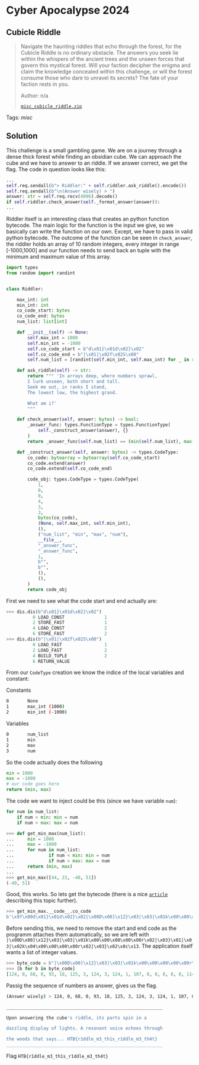 # Cyber Apocalypse 2024

## Cubicle Riddle

> Navigate the haunting riddles that echo through the forest, for the Cubicle Riddle is no ordinary obstacle. The answers you seek lie within the whispers of the ancient trees and the unseen forces that govern this mystical forest. Will your faction decipher the enigma and claim the knowledge concealed within this challenge, or will the forest consume those who dare to unravel its secrets? The fate of your faction rests in you.
> 
> Author: n/a
> 
> [`misc_cubicle_riddle.zip`](misc_cubicle_riddle.zip)

Tags: _misc_

## Solution
This challenge is a small gambling game. We are on a journey through a dense thick forest while finding an obsidian cube. We can approach the cube and we have to answer to an riddle. If we answer correct, we get the flag. The code in question looks like this:

```python
...
self.req.sendall(b"> Riddler:" + self.riddler.ask_riddle().encode())
self.req.sendall(b"\n(Answer wisely) > ")
answer: str = self.req.recv(4096).decode()
if self.riddler.check_answer(self._format_answer(answer)):
...
```

Riddler itself is an interesting class that creates an python function bytecode. The main logic for the function is the input we give, so we basically can write the function on our own. Except, we have to pass in valid python bytecode. The outcome of the function can be seen in `check_answer`, the riddler holds an array of 10 random integers, every integer in range [-1000,1000] and our function needs to send back an tuple with the minimum and maximum value of this array.

```python
import types
from random import randint


class Riddler:

    max_int: int
    min_int: int
    co_code_start: bytes
    co_code_end: bytes
    num_list: list[int]

    def __init__(self) -> None:
        self.max_int = 1000
        self.min_int = -1000
        self.co_code_start = b"d\x01}\x01d\x02}\x02"
        self.co_code_end = b"|\x01|\x02f\x02S\x00"
        self.num_list = [randint(self.min_int, self.max_int) for _ in range(10)]

    def ask_riddle(self) -> str:
        return """ 'In arrays deep, where numbers sprawl,
        I lurk unseen, both short and tall.
        Seek me out, in ranks I stand,
        The lowest low, the highest grand.

        What am i?'
        """

    def check_answer(self, answer: bytes) -> bool:
        _answer_func: types.FunctionType = types.FunctionType(
            self._construct_answer(answer), {}
        )
        return _answer_func(self.num_list) == (min(self.num_list), max(self.num_list))

    def _construct_answer(self, answer: bytes) -> types.CodeType:
        co_code: bytearray = bytearray(self.co_code_start)
        co_code.extend(answer)
        co_code.extend(self.co_code_end)

        code_obj: types.CodeType = types.CodeType(
            1,
            0,
            0,
            4,
            3,
            3,
            bytes(co_code),
            (None, self.max_int, self.min_int),
            (),
            ("num_list", "min", "max", "num"),
            __file__,
            "_answer_func",
            "_answer_func",
            1,
            b"",
            b"",
            (),
            (),
        )
        return code_obj
```

First we need to see what the code start and end actually are:

```python
>>> dis.dis(b"d\x01}\x01d\x02}\x02")
          0 LOAD_CONST               1
          2 STORE_FAST               1
          4 LOAD_CONST               2
          6 STORE_FAST               2
>>> dis.dis(b"|\x01|\x02f\x02S\x00")
          0 LOAD_FAST                1
          2 LOAD_FAST                2
          4 BUILD_TUPLE              2
          6 RETURN_VALUE
```

From our `CodeType` creation we know the indice of the local variables and constant:

Constants
```bash
0       None
1       max_int (1000)
2       min_int (-1000)
```

Variables
```bash
0       num_list
1       min
2       max
3       num
```

So the code actually does the following

```python
min = 1000
max = -1000
# our code goes here
return (min, max)
```

The code we want to inject could be this (since we have variable `num`):
```python
for num in num_list:
    if num < min: min = num
    if num > max: max = num
```

```python
>>> def get_min_max(num_list):
...     min = 1000
...     max = -1000
...     for num in num_list:
...             if num < min: min = num
...             if num > max: max = num
...     return (min, max)
...
>>> get_min_max([44, 23, -40, 51])
(-40, 51)
```

Good, this works. So lets get the bytecode (there is a nice [`article`](https://tech.blog.aknin.name/2010/07/03/pythons-innards-code-objects/) describing this topic further).

```python
>>> get_min_max.__code__.co_code
b'\x97\x00d\x01}\x01d\x02}\x02|\x00D\x00]\x12}\x03|\x03|\x01k\x00\x00\x00\x00\x00r\x02|\x03}\x01|\x03|\x02k\x04\x00\x00\x00\x00r\x02|\x03}\x02\x8c\x13|\x01|\x02f\x02S\x00'
```

Before sending this, we need to remove the start and end code as the programm attaches them automatically, so we are left with `|\x00D\x00]\x12}\x03|\x03|\x01k\x00\x00\x00\x00\x00r\x02|\x03}\x01|\x03|\x02k\x04\x00\x00\x00\x00r\x02|\x03}\x02\x8c\x13`. The application itself wants a list of integer values.

```python
>>> byte_code = b"|\x00D\x00]\x12}\x03|\x03|\x01k\x00\x00\x00\x00\x00r\x02|\x03}\x01|\x03|\x02k\x04\x00\x00\x00\x00r\x02|\x03}\x02\x8c\x13"
>>> [b for b in byte_code]
[124, 0, 68, 0, 93, 18, 125, 3, 124, 3, 124, 1, 107, 0, 0, 0, 0, 0, 114, 2, 124, 3, 125, 1, 124, 3, 124, 2, 107, 4, 0, 0, 0, 0, 114, 2, 124, 3, 125, 2, 140, 19]
```

Passig the sequence of numbers as answer, gives us the flag.

```bash
(Answer wisely) > 124, 0, 68, 0, 93, 18, 125, 3, 124, 3, 124, 1, 107, 0, 0, 0, 0, 0, 114, 2, 124, 3, 125, 1, 124, 3, 124, 2, 107, 4, 0, 0, 0, 0, 114, 2, 124, 3, 125, 2, 140, 19

___________________________________________________________

Upon answering the cube's riddle, its parts spin in a

dazzling display of lights. A resonant voice echoes through

the woods that says... HTB{r1ddle_m3_th1s_r1ddle_m3_th4t}
___________________________________________________________
```

Flag `HTB{r1ddle_m3_th1s_r1ddle_m3_th4t}`